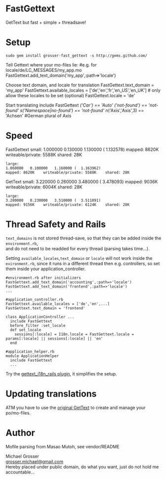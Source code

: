 FastGettext
===========
GetText but fast + simple + threadsave!

Setup
=====
    sudo gem install grosser-fast_gettext -s http://gems.github.com/

Tell Gettext where your mo-files lie:
    #e.g. for locale/de/LC_MESSAGES/my_app.mo
    FastGettext.add_text_domain('my_app',:path=>'locale')

Choose text domain, and locale for translation
    FastGettext.text_domain = 'my_app'
    FastGettext.available_locales = ['de','en','fr','en_US','en_UK'] # only allow these locales to be set (optional)
    FastGettext.locale = 'de'

Start translating
    include FastGettext
    _('Car') == 'Auto'
    _('not-found') == 'not-found'
    s_('Namespace|no-found') == 'not-found'
    n_('Axis','Axis',3) == 'Achsen' #German plural of Axis

Speed
=====
FastGettext
    small:
    1.000000   0.130000   1.130000 (  1.132578)
    mapped: 8620K    writeable/private: 5588K    shared: 28K

    large:
    1.060000   0.100000   1.160000 (  1.163962)
    mapped: 8620K    writeable/private: 5588K    shared: 28K


GetText
    small:
    3.220000   0.260000   3.480000 (  3.478093)
    mapped: 9036K    writeable/private: 6004K    shared: 28K

    large:
    3.280000   0.230000   3.510000 (  3.511891)
    mapped: 9156K    writeable/private: 6124K    shared: 28K


Thread Safety and Rails
=======================
`text_domains` is not stored thread-save, so that they can be added inside the `environment.rb`,  
and do not need to be readded for every thread (parsing takes time...).

Setting `available_locales`,`text_domain` or `locale` will not work inside the `evironment.rb`, since it runs in a different thread
then e.g. controllers, so set them inside your application_controller.

    #environment.rb after initializers
    FastGettext.add_text_domain('accounting',:path=>'locale')
    FastGettext.add_text_domain('frontend',:path=>'locale')
    ...

    #application_controller.rb
    FastGettext.available_locales = ['de','en',...]
    FastGettext.text_domain = 'frontend'
    
    class ApplicationController ...
      include FastGettext
      before_filter :set_locale
      def set_locale
        sessions[:locale] = I18n.locale = FastGettext.locale = params[:locale] || sessions[:locale] || 'en'
      end

    #application_helper.rb
    module ApplicationHelper
      include FastGettext
      ...

Try the [gettext_i18n_rails plugin](http://github.com/grosser/gettext_i18n_rails), it simplifies the setup.

Updating translations
=====================
ATM you have to use the [original GetText](http://github.com/mutoh/gettext) to create and manage your po/mo-files.

Author
======
Mofile parsing from Masao Mutoh, see vendor/README

Michael Grosser  
grosser.michael@gmail.com  
Hereby placed under public domain, do what you want, just do not hold me accountable...  